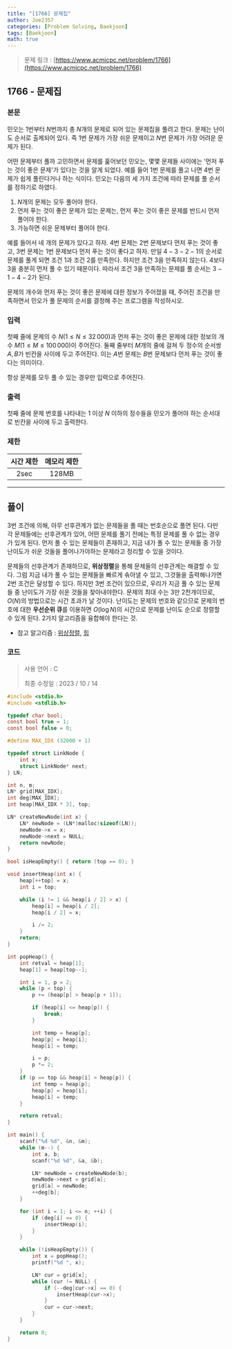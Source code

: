 ```yaml
---
title: "[1766] 문제집"
author: Joe2357
categories: [Problem Solving, Baekjoon]
tags: [Baekjoon]
math: true
---
```


> 문제 링크 : [https://www.acmicpc.net/problem/1766](https://www.acmicpc.net/problem/1766)



## 1766 - 문제집

### 본문

민오는 $1$번부터 $N$번까지 총 $N$개의 문제로 되어 있는 문제집을 풀려고 한다. 문제는 난이도 순서로 출제되어 있다. 즉 $1$번 문제가 가장 쉬운 문제이고 $N$번 문제가 가장 어려운 문제가 된다.

어떤 문제부터 풀까 고민하면서 문제를 훑어보던 민오는, 몇몇 문제들 사이에는 '먼저 푸는 것이 좋은 문제'가 있다는 것을 알게 되었다. 예를 들어 $1$번 문제를 풀고 나면 $4$번 문제가 쉽게 풀린다거나 하는 식이다. 민오는 다음의 세 가지 조건에 따라 문제를 풀 순서를 정하기로 하였다.

1. $N$개의 문제는 모두 풀어야 한다.
2. 먼저 푸는 것이 좋은 문제가 있는 문제는, 먼저 푸는 것이 좋은 문제를 반드시 먼저 풀어야 한다.
3. 가능하면 쉬운 문제부터 풀어야 한다.

예를 들어서 네 개의 문제가 있다고 하자. $4$번 문제는 $2$번 문제보다 먼저 푸는 것이 좋고, $3$번 문제는 $1$번 문제보다 먼저 푸는 것이 좋다고 하자. 만일 $4-3-2-1$의 순서로 문제를 풀게 되면 조건 1과 조건 2를 만족한다. 하지만 조건 3을 만족하지 않는다. $4$보다 $3$을 충분히 먼저 풀 수 있기 때문이다. 따라서 조건 3을 만족하는 문제를 풀 순서는 $3-1-4-2$가 된다.

문제의 개수와 먼저 푸는 것이 좋은 문제에 대한 정보가 주어졌을 때, 주어진 조건을 만족하면서 민오가 풀 문제의 순서를 결정해 주는 프로그램을 작성하시오.



### 입력

첫째 줄에 문제의 수 $N$($1 \leq N \leq 32\,000$)과 먼저 푸는 것이 좋은 문제에 대한 정보의 개수 $M$($1 \leq M \leq 100\,000$)이 주어진다. 둘째 줄부터 $M$개의 줄에 걸쳐 두 정수의 순서쌍 $A,B$가 빈칸을 사이에 두고 주어진다. 이는 $A$번 문제는 $B$번 문제보다 먼저 푸는 것이 좋다는 의미이다.

항상 문제를 모두 풀 수 있는 경우만 입력으로 주어진다.



### 출력

첫째 줄에 문제 번호를 나타내는 $1$ 이상 $N$ 이하의 정수들을 민오가 풀어야 하는 순서대로 빈칸을 사이에 두고 출력한다.



### 제한

| 시간 제한 | 메모리 제한 |
| :-------: | :---------: |
|   2sec    |    128MB    |

---



## 풀이

3번 조건에 의해, 아무 선후관계가 없는 문제들을 풀 때는 번호순으로 풀면 된다. 다만 각 문제들에는 선후관계가 있어, 어떤 문제를 풀기 전에는 특정 문제를 풀 수 없는 경우가 있게 된다. 먼저 풀 수 있는 문제들이 존재하고, 지금 내가 풀 수 있는 문제들 중 가장 난이도가 쉬운 것들을 풀어나가야하는 문제라고 정리할 수 있을 것이다.

문제들의 선후관계가 존재하므로, **위상정렬**을 통해 문제들의 선후관계는 해결할 수 있다. 그럼 지금 내가 풀 수 있는 문제들을 빠르게 솎아낼 수 있고, 그것들을 출력해나가면 2번 조건은 달성할 수 있다. 하지만 3번 조건이 있으므로, 우리가 지금 풀 수 있는 문제들 중 난이도가 가장 쉬운 것들을 찾아내야한다. 문제의 최대 수는 3만 2천개이므로, $O(N)$의 방법으로는 시간 초과가 날 것이다. 난이도는 문제의 번호와 같으므로 문제의 번호에 대한 **우선순위 큐**를 이용하면 $O(\log N)$의 시간으로 문제를 난이도 순으로 정렬할 수 있게 된다. 2가지 알고리즘을 융합해야 한다는 것.

- 참고 알고리즘 : [위상정렬](https://joe2357.github.io/posts/Topological-Sort/), [힙](https://joe2357.github.io/posts/Heap/)

  

### 코드

> 사용 언어 : C  
>
> 최종 수정일 : 2023 / 10 / 14

```c
#include <stdio.h>
#include <stdlib.h>

typedef char bool;
const bool true = 1;
const bool false = 0;

#define MAX_IDX (32000 + 1)

typedef struct LinkNode {
    int x;
    struct LinkNode* next;
} LN;

int n, m;
LN* grid[MAX_IDX];
int deg[MAX_IDX];
int heap[MAX_IDX * 3], top;

LN* createNewNode(int x) {
    LN* newNode = (LN*)malloc(sizeof(LN));
    newNode->x = x;
    newNode->next = NULL;
    return newNode;
}

bool isHeapEmpty() { return (top == 0); }

void insertHeap(int x) {
    heap[++top] = x;
    int i = top;

    while (i != 1 && heap[i / 2] > x) {
        heap[i] = heap[i / 2];
        heap[i / 2] = x;

        i /= 2;
    }
    return;
}

int popHeap() {
    int retval = heap[1];
    heap[1] = heap[top--];

    int i = 1, p = 2;
    while (p < top) {
        p += (heap[p] > heap[p + 1]);

        if (heap[i] <= heap[p]) {
            break;
        }

        int temp = heap[p];
        heap[p] = heap[i];
        heap[i] = temp;

        i = p;
        p *= 2;
    }
    if (p == top && heap[i] > heap[p]) {
        int temp = heap[p];
        heap[p] = heap[i];
        heap[i] = temp;
    }

    return retval;
}

int main() {
    scanf("%d %d", &n, &m);
    while (m--) {
        int a, b;
        scanf("%d %d", &a, &b);

        LN* newNode = createNewNode(b);
        newNode->next = grid[a];
        grid[a] = newNode;
        ++deg[b];
    }

    for (int i = 1; i <= n; ++i) {
        if (deg[i] == 0) {
            insertHeap(i);
        }
    }

    while (!isHeapEmpty()) {
        int x = popHeap();
        printf("%d ", x);

        LN* cur = grid[x];
        while (cur != NULL) {
            if (--deg[cur->x] == 0) {
                insertHeap(cur->x);
            }
            cur = cur->next;
        }
    }

    return 0;
}
```
